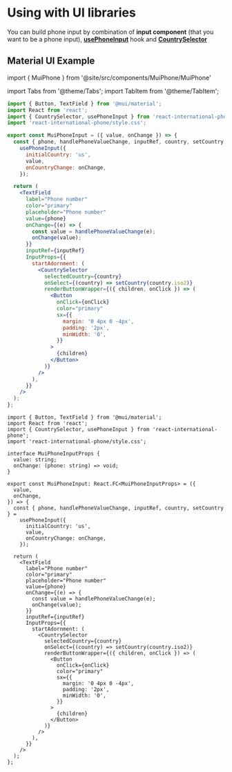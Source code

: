 # Using with UI libraries

You can build phone input by combination of **input component** (that you want to be a phone input), [**usePhoneInput**](./usePhoneInput) hook and [**CountrySelector**](../Subcomponents%20API/CountrySelector)

## Material UI Example

import { MuiPhone } from '@site/src/components/MuiPhone/MuiPhone'

<div style={{ margin: "3rem 0 2rem" }}>
<MuiPhone />
</div>

import Tabs from '@theme/Tabs';
import TabItem from '@theme/TabItem';

<Tabs>

<TabItem value="jsx" label="JavaScript">

```jsx
import { Button, TextField } from '@mui/material';
import React from 'react';
import { CountrySelector, usePhoneInput } from 'react-international-phone';
import 'react-international-phone/style.css';

export const MuiPhoneInput = ({ value, onChange }) => {
  const { phone, handlePhoneValueChange, inputRef, country, setCountry } =
    usePhoneInput({
      initialCountry: 'us',
      value,
      onCountryChange: onChange,
    });

  return (
    <TextField
      label="Phone number"
      color="primary"
      placeholder="Phone number"
      value={phone}
      onChange={(e) => {
        const value = handlePhoneValueChange(e);
        onChange(value);
      }}
      inputRef={inputRef}
      InputProps={{
        startAdornment: (
          <CountrySelector
            selectedCountry={country}
            onSelect={(country) => setCountry(country.iso2)}
            renderButtonWrapper={({ children, onClick }) => (
              <Button
                onClick={onClick}
                color="primary"
                sx={{
                  margin: '0 4px 0 -4px',
                  padding: '2px',
                  minWidth: '0',
                }}
              >
                {children}
              </Button>
            )}
          />
        ),
      }}
    />
  );
};
```

  </TabItem>

  <TabItem value="tsx" label="TypeScript">

```tsx
import { Button, TextField } from '@mui/material';
import React from 'react';
import { CountrySelector, usePhoneInput } from 'react-international-phone';
import 'react-international-phone/style.css';

interface MuiPhoneInputProps {
  value: string;
  onChange: (phone: string) => void;
}

export const MuiPhoneInput: React.FC<MuiPhoneInputProps> = ({
  value,
  onChange,
}) => {
  const { phone, handlePhoneValueChange, inputRef, country, setCountry } =
    usePhoneInput({
      initialCountry: 'us',
      value,
      onCountryChange: onChange,
    });

  return (
    <TextField
      label="Phone number"
      color="primary"
      placeholder="Phone number"
      value={phone}
      onChange={(e) => {
        const value = handlePhoneValueChange(e);
        onChange(value);
      }}
      inputRef={inputRef}
      InputProps={{
        startAdornment: (
          <CountrySelector
            selectedCountry={country}
            onSelect={(country) => setCountry(country.iso2)}
            renderButtonWrapper={({ children, onClick }) => (
              <Button
                onClick={onClick}
                color="primary"
                sx={{
                  margin: '0 4px 0 -4px',
                  padding: '2px',
                  minWidth: '0',
                }}
              >
                {children}
              </Button>
            )}
          />
        ),
      }}
    />
  );
};
```

  </TabItem>

</Tabs>

